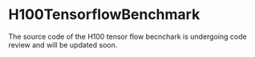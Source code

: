 # H100TensorflowBenchmark

The source code of the H100 tensor flow becnchark is undergoing code review and will be updated soon.
